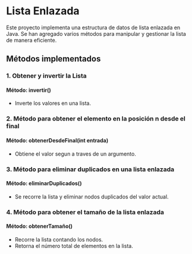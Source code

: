# Lista Enlazada

Este proyecto implementa una estructura de datos de lista enlazada en Java. Se han agregado varios métodos para manipular y gestionar la lista de manera eficiente.

## Métodos implementados 

### 1. Obtener y invertir la Lista
 #### Método: invertir()
- Inverte los valores en una lista.
### 2. Método para obtener el elemento en la posición n desde el final
 #### Método: obtenerDesdeFinal(int entrada)
- Obtiene el valor segun a traves de un argumento.
### 3. Método para eliminar duplicados en una lista enlazada
 #### Método: eliminarDuplicados()
- Se recorre la lista y eliminar nodos duplicados del valor actual.
### 4. Método para obtener el tamaño de la lista enlazada
 #### Método: obtenerTamaño()
 - Recorre la lista contando los nodos.
 - Retorna el número total de elementos en la lista.

